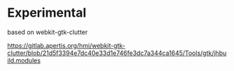 # Experimental

based on webkit-gtk-clutter


https://gitlab.apertis.org/hmi/webkit-gtk-clutter/blob/21d5f3394e7dc40e33d1e746fe3dc7a344ca1645/Tools/gtk/jhbuild.modules
